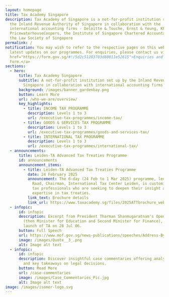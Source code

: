 ```yaml
---
layout: homepage
title: Tax Academy Singapore
description: Tax Academy of Singapore is a not-for-profit institution set up by
  the Inland Revenue Authority of Singapore in collaboration with the
  international accounting firms - Deloitte & Touche, Ernst & Young, KPMG and
  PricewaterhouseCoopers, the Institute of Singapore Chartered Accountants and
  the Law Society of Singapore
permalink: /
notification: You may wish to refer to the respective pages on this website for
  latest updates on our programmes. For enquiries, please contact us via <a
  href="https://form.gov.sg/#!/5d2c51283703d80011e52615">Enquiries and Feedback
  Form.</a>
sections:
  - hero:
      title: Tax Academy Singapore
      subtitle: A not-for-profit institution set up by the Inland Revenue Authority of
        Singapore in collaboration with international accounting firms
      background: /images/banner_gardenbay.png
      button: Learn More
      url: /who-we-are/overview/
      key_highlights:
        - title: INCOME TAX PROGRAMME
          description: Levels 1 to 3
          url: /executive-tax-programmes/income-tax/
        - title: GOODS & SERVICES TAX PROGRAMME
          description: Levels 1 to 3
          url: /executive-tax-programmes/goods-and-services-tax/
        - title: INTERNATIONAL TAX PROGRAMME
          description: Levels 1 to 3
          url: /executive-tax-programmes/international-tax/
  - announcements:
      title: Leiden-TA Advanced Tax Treaties Programme
      id: announcements
      announcement_items:
        - title: Leiden-TA Advanced Tax Treaties Programme
          date: 24 February 2025
          announcement: The 6-day (24 Feb to 1 Mar 2025) programme, led by Prof Kees van
            Raad, Chairman, International Tax Center Leiden, is customised for
            tax professionals who are seeking to deepen their insight and
            expertise in tax treaties.
          link_text: Brochure details
          link_url: https://www.taxacademy.sg/files/2025ATTbrochure_website.pdf
  - infopic:
      id: infopic
      description: Excerpt from President Tharman Shanmugaratnam's Opening Address
        (then Minister for Education and Second Minister for Finance), at the
        launch of TA on 28 Jul 06.
      button: Full Speech
      url: https://www.mof.gov.sg/news-publications/speeches/Address-By-Mr-Tharman-Shanmugaratnam-Minister-For-Education-And-Second-Minister-For-Finance-At-The-Launch-Of-The-Tax-Academy-And-Opening-Of-The-Transf
      image: /images/Quote__3_.png
      alt: Image alt text
  - infopic:
      id: infopic
      description: Discover insightful case commentaries offering analysis, insights
        and key takeaways on legal decisions.
      button: Read More
      url: /case-commentaries
      image: /images/Case_Commentaries_Pic.jpg
      alt: Image alt text
image: /images/isomer-logo.svg
---
```

